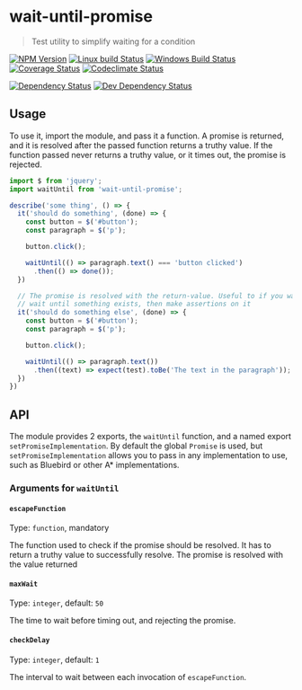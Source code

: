# wait-until-promise
> Test utility to simplify waiting for a condition

[![NPM Version][npm-image]][npm-url]
[![Linux build Status][travis-image]][travis-url]
[![Windows Build Status][appveyor-image]][appveyor-url]
[![Coverage Status][coveralls-image]][coveralls-url]
[![Codeclimate Status][codeclimate-image]][codeclimate-url]

[![Dependency Status][david-image]][david-url]
[![Dev Dependency Status][david-dev-image]][david-dev-url]

## Usage

To use it, import the module, and pass it a function. A promise is returned,
and it is resolved after the passed function returns a truthy value. If the
function passed never returns a truthy value, or it times out, the promise is
rejected.

```js
import $ from 'jquery';
import waitUntil from 'wait-until-promise';

describe('some thing', () => {
  it('should do something', (done) => {
    const button = $('#button');
    const paragraph = $('p');

    button.click();

    waitUntil(() => paragraph.text() === 'button clicked')
      .then(() => done());
  })

  // The promise is resolved with the return-value. Useful to if you want to
  // wait until something exists, then make assertions on it
  it('should do something else', (done) => {
    const button = $('#button');
    const paragraph = $('p');

    button.click();

    waitUntil(() => paragraph.text())
      .then((text) => expect(test).toBe('The text in the paragraph'));
  })
})
```

## API
The module provides 2 exports, the `waitUntil` function, and a named export
`setPromiseImplementation`. By default the global `Promise` is used, but
`setPromiseImplementation` allows you to pass in any implementation to use,
such as Bluebird or other A* implementations.

### Arguments for `waitUntil`

#### `escapeFunction`
Type: `function`, mandatory

The function used to check if the promise should be resolved. It has to return
a truthy value to successfully resolve. The promise is resolved with the value
returned

#### `maxWait`
Type: `integer`, default: `50`

The time to wait before timing out, and rejecting the promise.

#### `checkDelay`
Type: `integer`, default: `1`

The interval to wait between each invocation of `escapeFunction`.


[travis-url]: https://travis-ci.org/SimenB/wait-until-promise
[travis-image]: https://img.shields.io/travis/SimenB/wait-until-promise.svg
[appveyor-url]: https://ci.appveyor.com/project/SimenB/wait-until-promise
[appveyor-image]: https://ci.appveyor.com/api/projects/status/44aotxjicwqs3nnb?svg=true
[coveralls-url]: https://coveralls.io/github/SimenB/wait-until-promise
[coveralls-image]: https://img.shields.io/coveralls/SimenB/wait-until-promise.svg
[codeclimate-url]: https://codeclimate.com/github/SimenB/wait-until-promise
[codeclimate-image]: https://img.shields.io/codeclimate/github/SimenB/wait-until-promise.svg
[npm-url]: https://npmjs.org/package/wait-until-promise
[npm-image]: https://img.shields.io/npm/v/wait-until-promise.svg
[david-url]: https://david-dm.org/SimenB/wait-until-promise
[david-image]: https://img.shields.io/david/SimenB/wait-until-promise.svg
[david-dev-url]: https://david-dm.org/SimenB/wait-until-promise#info=devDependencies
[david-dev-image]: https://img.shields.io/david/dev/SimenB/wait-until-promise.svg
[david-peer-url]: https://david-dm.org/SimenB/wait-until-promise#info=peerDependencies
[david-peer-image]: https://img.shields.io/david/peer/SimenB/wait-until-promise.svg
